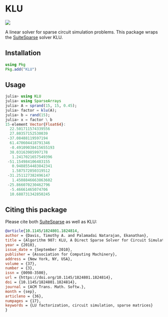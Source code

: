 # KLU
[![](https://img.shields.io/badge/docs-dev-blue.svg)](https://klu.juliasparse.org/)

A linear solver for sparse circuit simulation problems.
This package wraps the [SuiteSparse](https://github.com/DrTimothyAldenDavis/SuiteSparse) solver KLU.

## Installation
```julia
using Pkg
Pkg.add("KLU")
```

## Usage

```julia
julia> using KLU
julia> using SparseArrays
julia> A = sprand(15, 15, 0.45);
julia> factor = klu(A);
julia> b = rand(15);
julia> x = factor \ b
15-element Vector{Float64}:
  22.501711574339556
  27.80357152530039
 -37.08488119597194
  61.470604418791346
  -0.49109038415655193
  38.03163985997178
   1.2417021657549396
 -51.154984106483155
   0.9488554483842341
   1.587572050319512
 -31.251127382496147
   1.4508846663863602
 -25.866070230462796
  -5.46661465074706
  10.688731342850245
```
<!---[![](https://img.shields.io/badge/docs-stable-blue.svg)](https://USER_NAME.github.io/PACKAGE_NAME.jl/stable) --->

## Citing this package

Please cite both [SuiteSparse](https://github.com/DrTimothyAldenDavis/SuiteSparse) as well as KLU:

```bibtex
@article{10.1145/1824801.1824814,
author = {Davis, Timothy A. and Palamadai Natarajan, Ekanathan},
title = {Algorithm 907: KLU, A Direct Sparse Solver for Circuit Simulation Problems},
year = {2010},
issue_date = {September 2010},
publisher = {Association for Computing Machinery},
address = {New York, NY, USA},
volume = {37},
number = {3},
issn = {0098-3500},
url = {https://doi.org/10.1145/1824801.1824814},
doi = {10.1145/1824801.1824814},
journal = {ACM Trans. Math. Softw.},
month = {sep},
articleno = {36},
numpages = {17},
keywords = {LU factorization, circuit simulation, sparse matrices}
}
```
